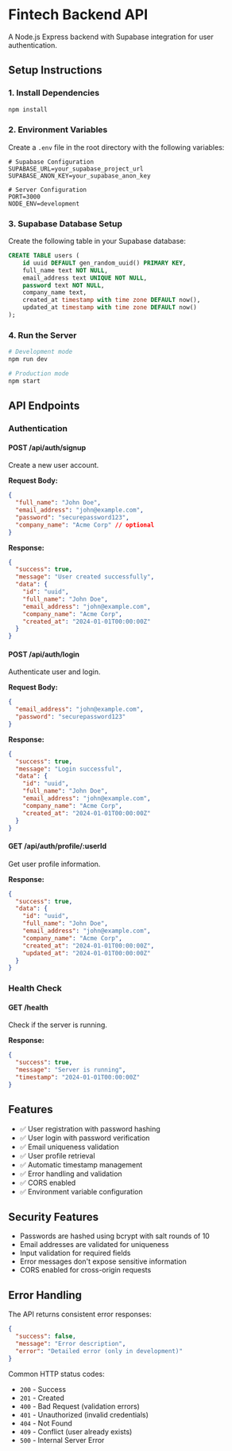 # Fintech Backend API

A Node.js Express backend with Supabase integration for user authentication.

## Setup Instructions

### 1. Install Dependencies
```bash
npm install
```

### 2. Environment Variables
Create a `.env` file in the root directory with the following variables:

```env
# Supabase Configuration
SUPABASE_URL=your_supabase_project_url
SUPABASE_ANON_KEY=your_supabase_anon_key

# Server Configuration
PORT=3000
NODE_ENV=development
```

### 3. Supabase Database Setup
Create the following table in your Supabase database:

```sql
CREATE TABLE users (
    id uuid DEFAULT gen_random_uuid() PRIMARY KEY,
    full_name text NOT NULL,
    email_address text UNIQUE NOT NULL,
    password text NOT NULL,
    company_name text,
    created_at timestamp with time zone DEFAULT now(),
    updated_at timestamp with time zone DEFAULT now()
);
```

### 4. Run the Server
```bash
# Development mode
npm run dev

# Production mode
npm start
```

## API Endpoints

### Authentication

#### POST /api/auth/signup
Create a new user account.

**Request Body:**
```json
{
  "full_name": "John Doe",
  "email_address": "john@example.com",
  "password": "securepassword123",
  "company_name": "Acme Corp" // optional
}
```

**Response:**
```json
{
  "success": true,
  "message": "User created successfully",
  "data": {
    "id": "uuid",
    "full_name": "John Doe",
    "email_address": "john@example.com",
    "company_name": "Acme Corp",
    "created_at": "2024-01-01T00:00:00Z"
  }
}
```

#### POST /api/auth/login
Authenticate user and login.

**Request Body:**
```json
{
  "email_address": "john@example.com",
  "password": "securepassword123"
}
```

**Response:**
```json
{
  "success": true,
  "message": "Login successful",
  "data": {
    "id": "uuid",
    "full_name": "John Doe",
    "email_address": "john@example.com",
    "company_name": "Acme Corp",
    "created_at": "2024-01-01T00:00:00Z"
  }
}
```

#### GET /api/auth/profile/:userId
Get user profile information.

**Response:**
```json
{
  "success": true,
  "data": {
    "id": "uuid",
    "full_name": "John Doe",
    "email_address": "john@example.com",
    "company_name": "Acme Corp",
    "created_at": "2024-01-01T00:00:00Z",
    "updated_at": "2024-01-01T00:00:00Z"
  }
}
```

### Health Check

#### GET /health
Check if the server is running.

**Response:**
```json
{
  "success": true,
  "message": "Server is running",
  "timestamp": "2024-01-01T00:00:00Z"
}
```

## Features

- ✅ User registration with password hashing
- ✅ User login with password verification
- ✅ Email uniqueness validation
- ✅ User profile retrieval
- ✅ Automatic timestamp management
- ✅ Error handling and validation
- ✅ CORS enabled
- ✅ Environment variable configuration

## Security Features

- Passwords are hashed using bcrypt with salt rounds of 10
- Email addresses are validated for uniqueness
- Input validation for required fields
- Error messages don't expose sensitive information
- CORS enabled for cross-origin requests

## Error Handling

The API returns consistent error responses:

```json
{
  "success": false,
  "message": "Error description",
  "error": "Detailed error (only in development)"
}
```

Common HTTP status codes:
- `200` - Success
- `201` - Created
- `400` - Bad Request (validation errors)
- `401` - Unauthorized (invalid credentials)
- `404` - Not Found
- `409` - Conflict (user already exists)
- `500` - Internal Server Error 